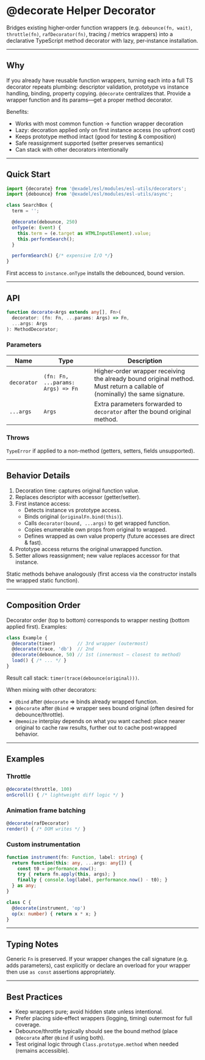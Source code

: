 # @decorate Helper Decorator

Bridges existing higher‑order function wrappers (e.g. `debounce(fn, wait)`, `throttle(fn)`, `rafDecorator(fn)`, tracing / metrics wrappers) into a declarative TypeScript method decorator with lazy, per‑instance installation.

---
## Why
If you already have reusable function wrappers, turning each into a full TS decorator repeats plumbing: descriptor validation, prototype vs instance handling, binding, property copying. 
`@decorate` centralizes that. Provide a wrapper function and its params—get a proper method decorator.

Benefits:
- Works with most common function -> function wrapper decoration
- Lazy: decoration applied only on first instance access (no upfront cost)
- Keeps prototype method intact (good for testing & composition)
- Safe reassignment supported (setter preserves semantics)
- Can stack with other decorators intentionally

---
## Quick Start
```ts
import {decorate} from '@exadel/esl/modules/esl-utils/decorators';
import {debounce} from '@exadel/esl/modules/esl-utils/async';

class SearchBox {
  term = '';

  @decorate(debounce, 250)
  onType(e: Event) {
    this.term = (e.target as HTMLInputElement).value;
    this.performSearch();
  }

  performSearch() {/* expensive I/O */}
}
```
First access to `instance.onType` installs the debounced, bound version.

---
## API
```ts
function decorate<Args extends any[], Fn>(
  decorator: (fn: Fn, ...params: Args) => Fn,
  ...args: Args
): MethodDecorator;
```

### Parameters
| Name | Type | Description |
|------|------|-------------|
| `decorator` | `(fn: Fn, ...params: Args) => Fn` | Higher‑order wrapper receiving the already bound original method. Must return a callable of (nominally) the same signature. |
| `...args` | `Args` | Extra parameters forwarded to `decorator` after the bound original method. |

### Throws
`TypeError` if applied to a non-method (getters, setters, fields unsupported).

---
## Behavior Details
1. Decoration time: captures original function value.
2. Replaces descriptor with accessor (getter/setter).
3. First instance access:
   - Detects instance vs prototype access.
   - Binds original (`originalFn.bind(this)`).
   - Calls `decorator(bound, ...args)` to get wrapped function.
   - Copies enumerable own props from original to wrapped.
   - Defines wrapped as own value property (future accesses are direct & fast).
4. Prototype access returns the original unwrapped function.
5. Setter allows reassignment; new value replaces accessor for that instance.

Static methods behave analogously (first access via the constructor installs the wrapped static function).

---
## Composition Order
Decorator order (top to bottom) corresponds to wrapper nesting (bottom applied first). Examples:
```ts
class Example {
  @decorate(timer)        // 3rd wrapper (outermost)
  @decorate(trace, 'db')  // 2nd
  @decorate(debounce, 50) // 1st (innermost – closest to method)
  load() { /* ... */ }
}
```
Result call stack: `timer(trace(debounce(original)))`.

When mixing with other decorators:
- `@bind` after `@decorate` => binds already wrapped function.
- `@decorate` after `@bind` => wrapper sees bound original (often desired for debounce/throttle).
- `@memoize` interplay depends on what you want cached: place nearer original to cache raw results, further out to cache post‑wrapped behavior.

---
## Examples
### Throttle
```ts
@decorate(throttle, 100)
onScroll() { /* lightweight diff logic */ }
```

### Animation frame batching
```ts
@decorate(rafDecorator)
render() { /* DOM writes */ }
```

### Custom instrumentation
```ts
function instrument(fn: Function, label: string) {
  return function(this: any, ...args: any[]) {
    const t0 = performance.now();
    try { return fn.apply(this, args); }
    finally { console.log(label, performance.now() - t0); }
  } as any;
}

class C {
  @decorate(instrument, 'op')
  op(x: number) { return x * x; }
}
```

---
## Typing Notes
Generic `Fn` is preserved. If your wrapper changes the call signature (e.g. adds parameters), cast explicitly or declare an overload for your wrapper then use `as const` assertions appropriately.

---
## Best Practices
- Keep wrappers pure; avoid hidden state unless intentional.
- Prefer placing side‑effect wrappers (logging, timing) outermost for full coverage.
- Debounce/throttle typically should see the bound method (place `@decorate` after `@bind` if using both).
- Test original logic through `Class.prototype.method` when needed (remains accessible).

